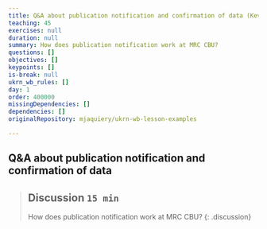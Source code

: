 ```yaml
---
title: Q&A about publication notification and confirmation of data (Kevin Symonds)
teaching: 45
exercises: null
duration: null
summary: How does publication notification work at MRC CBU?
questions: []
objectives: []
keypoints: []
is-break: null
ukrn_wb_rules: []
day: 1
order: 400000
missingDependencies: []
dependencies: []
originalRepository: mjaquiery/ukrn-wb-lesson-examples

---
```

## Q&A about publication notification and confirmation of data

> ## Discussion `15 min`
> How does publication notification work at MRC CBU?
{: .discussion}
